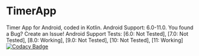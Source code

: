 # TimerApp
Timer App for Android, coded in Kotlin. Android Support: 6.0-11.0. You found a Bug? Create an Issue!
Android Support Tests: [6.0: Not Tested], [7.0: Not Tested], [8.0: Working], [9.0: Not Tested], [10: Not Tested], [11: Working]
[![Codacy Badge](https://app.codacy.com/project/badge/Grade/f71236a46c974744a7426561be5ce78c)](https://www.codacy.com/gh/FirephoenixX02/Online-Calculator/dashboard?utm_source=github.com&amp;utm_medium=referral&amp;utm_content=FirephoenixX02/Online-Calculator&amp;utm_campaign=Badge_Grade)
